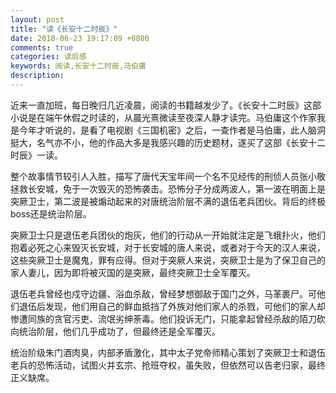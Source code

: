 ```yaml
---
layout: post
title: "读《长安十二时辰》"
date: 2018-06-23 19:17:09 +0800
comments: true
categories: 读后感
keywords: 阅读,长安十二时辰,马伯庸
description: 
---
```


近来一直加班，每日晚归几近凌晨，阅读的书籍越发少了。《长安十二时辰》这部小说是在端午休假之时读的，从晨光熹微读至夜深人静才读完。马伯庸这个作家我是今年才听说的，是看了电视剧《三国机密》之后，一查作者是马伯庸，此人脑洞挺大，名气亦不小，他的作品大多是我感兴趣的历史题材，遂买了这部《长安十二时辰》一读。

整个故事情节较引人入胜，描写了唐代天宝年间一个名不见经传的刑侦人员张小敬拯救长安城，免于一次毁灭的恐怖袭击。恐怖分子分成两波人，第一波在明面上是突厥卫士，第二波是被煽动起来的对唐统治阶层不满的退伍老兵团伙。背后的终极boss还是统治阶层。

突厥卫士只是退伍老兵团伙的炮灰，他们的行动从一开始就注定是飞蛾扑火，他们抱着必死之心来毁灭长安城，对于长安城的唐人来说，或者对于今天的汉人来说，这些突厥卫士是魔鬼，罪有应得。但对于突厥人来说，突厥卫士是为了保卫自己的家人妻儿，因为即将被灭国的是突厥，最终突厥卫士全军覆灭。

退伍老兵曾经也戍守边疆、浴血杀敌，曾经梦想御敌于国门之外，马革裹尸。可他们退伍后发现，他们用自己的鲜血抵挡了外族对他们家人的杀戮，可他们的家人却惨遭同族的贪官污吏、流氓劣绅荼毒。他们投诉无门，只能拿起曾经杀敌的陌刀砍向统治阶层，他们几乎成功了，但最终还是全军覆灭。

统治阶级朱门酒肉臭，内部矛盾激化，其中太子党帝师精心策划了突厥卫士和退伍老兵的恐怖活动，试图火并玄宗、抢班夺权，虽失败，但依然可以告老归家，最终正义缺席。

